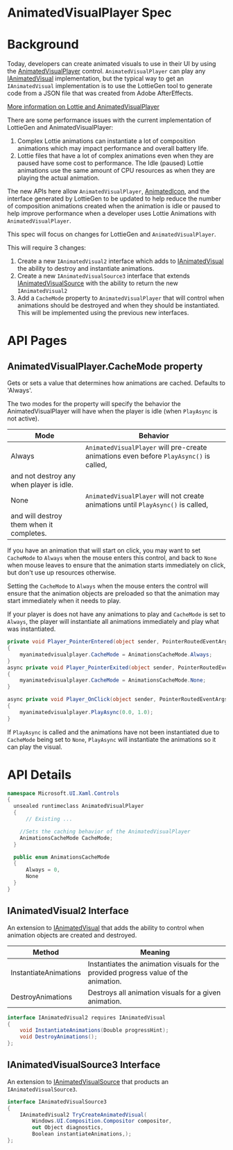 AnimatedVisualPlayer Spec
===

# Background

Today, developers can create animated visuals to use in their UI by using the
[AnimatedVisualPlayer](https://docs.microsoft.com/uwp/api/Microsoft.UI.Xaml.Controls.AnimatedVisualPlayer)
control.
`AnimatedVisualPlayer` can play any
[IAnimatedVisual](https://docs.microsoft.com/uwp/api/Microsoft.UI.Xaml.Controls.IAnimatedVisual)
implementation,
but the typical way to get an `IAnimatedVisual` implementation is to use
the LottieGen tool to generate code from a JSON file that was created from Adobe AfterEffects.

[More information on Lottie and AnimatedVisualPlayer](https://docs.microsoft.com/en-us/windows/communitytoolkit/animations/lottie)

There are some performance issues with the current implementation of LottieGen and AnimatedVisualPlayer: 
1)	Complex Lottie animations can instantiate a lot of composition animations 
which may impact performance and overall battery life. 
2)	Lottie files that have a lot of complex animations even when they are paused
have some cost to performance. 
The Idle (paused) Lottie animations use the same amount of CPU resources as
when they are playing the actual animation.

The new APIs here allow `AnimatedVisualPlayer`,
[AnimatedIcon](https://docs.microsoft.com/uwp/api/Microsoft.UI.Xaml.Controls.AnimatedIcon),
and the interface generated by LottieGen to be updated to help reduce the number of composition animations created
when the animation is idle or paused to help improve performance when a developer uses
Lottie Animations with `AnimatedVisualPlayer`.

This spec will focus on changes for LottieGen and `AnimatedVisualPlayer`. 

This will require 3 changes: 
1. Create a new `IAnimatedVisual2` interface which adds to
[IAnimatedVisual](https://docs.microsoft.com/uwp/api/Microsoft.UI.Xaml.Controls.IAnimatedVisual)
the ability to destroy and instantiate animations.
2. Create a new `IAnimatedVisualSource3` interface that extends
[IAnimatedVisualSource](https://docs.microsoft.com/uwp/api/Microsoft.UI.Xaml.Controls.IAnimatedVisualSource)
with the ability to return the new `IAnimatedVisual2`
3.	Add a `CacheMode` property to `AnimatedVisualPlayer` that will control
when animations should be destroyed and when they should be instantiated.
This will be implemented using the previous new interfaces.

# API Pages

## AnimatedVisualPlayer.CacheMode property

Gets or sets a value that determines how animations are cached. Defaults to 'Always'.

The two modes for the property will specify the behavior the AnimatedVisualPlayer will have
when the player is idle (when `PlayAsync` is not active).

|Mode| Behavior|
|---- | -------|
|Always| `AnimatedVisualPlayer` will pre-create animations even before `PlayAsync()` is called,
and not destroy any when player is idle. |
|None | `AnimatedVisualPlayer` will not create animations until `PlayAsync()` is called,
and will destroy them when it completes. |

If you have an animation that will start on click, you may want to set `CacheMode` to `Always`
when the mouse enters this control, 
and back to `None` when mouse leaves to ensure that the animation starts immediately on click,
but don't use up resources otherwise.

Setting the `CacheMode` to `Always` when the mouse enters the control will ensure that
the animation objects are preloaded so that the animation may start immediately when it needs to play. 

If your player is does not have any animations to play and `CacheMode` is set to `Always`, the player will instantiate all animations immediately and play what was instantiated. 

```c#
private void Player_PointerEntered(object sender, PointerRoutedEventArgs e)
{
    myanimatedvisualplayer.CacheMode = AnimationsCacheMode.Always;
}
async private void Player_PointerExited(object sender, PointerRoutedEventArgs e)
{              
    myanimatedvisualplayer.CacheMode = AnimationsCacheMode.None;
}

async private void Player_OnClick(object sender, PointerRoutedEventArgs e)
{              
    myanimatedvisualplayer.PlayAsync(0.0, 1.0);
}

```

If `PlayAsync` is called and the animations have not been instantiated due to `CacheMode` being set to `None`,
`PlayAsync` will instantiate the animations so it can play the visual. 

# API Details

```c#
namespace Microsoft.UI.Xaml.Controls
{
  unsealed runtimeclass AnimatedVisualPlayer
  {
      // Existing ...

    //Sets the caching behavior of the AnimatedVisualPlayer
    AnimationsCacheMode CacheMode;
  }

  public enum AnimationsCacheMode
  {
      Always = 0,
      None
  }
}
```

## IAnimatedVisual2 Interface

An extension to
[IAnimatedVisual](https://docs.microsoft.com/uwp/api/Microsoft.UI.Xaml.Controls.IAnimatedVisual)
that adds the ability to control when animation objects are created and destroyed.

| Method | Meaning |
|-------------|---------|
| InstantiateAnimations | Instantiates the animation visuals for the provided progress value of the animation. |
| DestroyAnimations | Destroys all animation visuals for a given animation.|

```c# 
interface IAnimatedVisual2 requires IAnimatedVisual
{
    void InstantiateAnimations(Double progressHint);
    void DestroyAnimations();
};
```

## IAnimatedVisualSource3 Interface

An extension to
[IAnimatedVisualSource](https://docs.microsoft.com/uwp/api/Microsoft.UI.Xaml.Controls.IAnimatedVisualSource)
that products an `IAnimatedVisualSource3`.

```c# 
interface IAnimatedVisualSource3
{
    IAnimatedVisual2 TryCreateAnimatedVisual(
        Windows.UI.Composition.Compositor compositor,
        out Object diagnostics,
        Boolean instantiateAnimations,);
};

```
